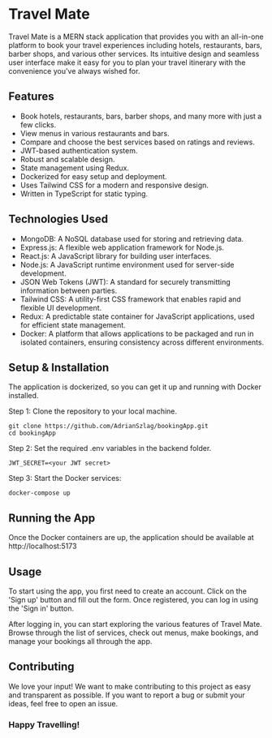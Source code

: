 # Travel Mate
Travel Mate is a MERN stack application that provides you with an all-in-one platform to book your travel experiences including hotels, restaurants, bars, barber shops, and various other services. Its intuitive design and seamless user interface make it easy for you to plan your travel itinerary with the convenience you've always wished for.

## Features
* Book hotels, restaurants, bars, barber shops, and many more with just a few clicks.
* View menus in various restaurants and bars.
* Compare and choose the best services based on ratings and reviews.
* JWT-based authentication system.
* Robust and scalable design.
* State management using Redux.
* Dockerized for easy setup and deployment.
* Uses Tailwind CSS for a modern and responsive design.
* Written in TypeScript for static typing.

## Technologies Used
* MongoDB: A NoSQL database used for storing and retrieving data.
* Express.js: A flexible web application framework for Node.js.
* React.js: A JavaScript library for building user interfaces.
* Node.js: A JavaScript runtime environment used for server-side development.
* JSON Web Tokens (JWT): A standard for securely transmitting information between parties.
* Tailwind CSS: A utility-first CSS framework that enables rapid and flexible UI development.
* Redux: A predictable state container for JavaScript applications, used for efficient state management.
* Docker: A platform that allows applications to be packaged and run in isolated containers, ensuring consistency across different environments.

## Setup & Installation
The application is dockerized, so you can get it up and running with Docker installed.

Step 1: Clone the repository to your local machine.
```
git clone https://github.com/AdrianSzlag/bookingApp.git
cd bookingApp
```
Step 2: Set the required .env variables in the backend folder.
```
JWT_SECRET=<your JWT secret> 
```
Step 3: Start the Docker services:
```
docker-compose up
```

## Running the App
Once the Docker containers are up, the application should be available at http://localhost:5173

## Usage
To start using the app, you first need to create an account. Click on the 'Sign up' button and fill out the form. Once registered, you can log in using the 'Sign in' button.

After logging in, you can start exploring the various features of Travel Mate. Browse through the list of services, check out menus, make bookings, and manage your bookings all through the app.

## Contributing
We love your input! We want to make contributing to this project as easy and transparent as possible. If you want to report a bug or submit your ideas, feel free to open an issue.

### Happy Travelling!
